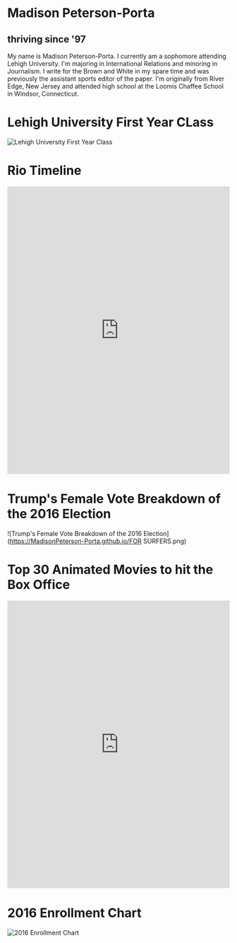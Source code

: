 # Madison Peterson-Porta
## thriving since '97
My name is Madison Peterson-Porta. I currently am a sophomore attending Lehigh University. I'm majoring in International Relations and minoring in Journalism. I write for the Brown and White in my spare time and was previously the assistant sports editor of the paper. I'm originally from River Edge, New Jersey and attended high school at the Loomis Chaffee School in Windsor, Connecticut.

# Lehigh University First Year CLass
![Lehigh University First Year Class](https://madisonpeterson-porta.github.io/major1.png) 

# Rio Timeline 
<iframe src='https://cdn.knightlab.com/libs/timeline3/latest/embed/index.html?source=1IgXVKgSSi4ofjRIRx49giUdMiOfTTV_RVRFAAVFiR0Q&font=Default&lang=en&initial_zoom=2&height=650' width='100%' height='650' webkitallowfullscreen mozallowfullscreen allowfullscreen frameborder='0'></iframe>

# Trump's Female Vote Breakdown of the 2016 Election
![Trump's Female Vote Breakdown of the 2016 Election](https://MadisonPeterson-Porta.github.io/FOR SURFERS.png)

# Top 30 Animated Movies to hit the Box Office 
<iframe src='https://cdn.knightlab.com/libs/timeline3/latest/embed/index.html?source=1-Hyy3hNJqmHB4Y7NWDr5_gxJ1tD8RxufdfoYIDR-b68&font=Default&lang=en&initial_zoom=2&height=650' width='100%' height='650' webkitallowfullscreen mozallowfullscreen allowfullscreen frameborder='0'></iframe>

# 2016 Enrollment Chart 

![2016 Enrollment Chart](https://github.com/MadisonPeterson-Porta/MadisonPeterson-Porta.github.io/blob/master/3.png?raw=true)

